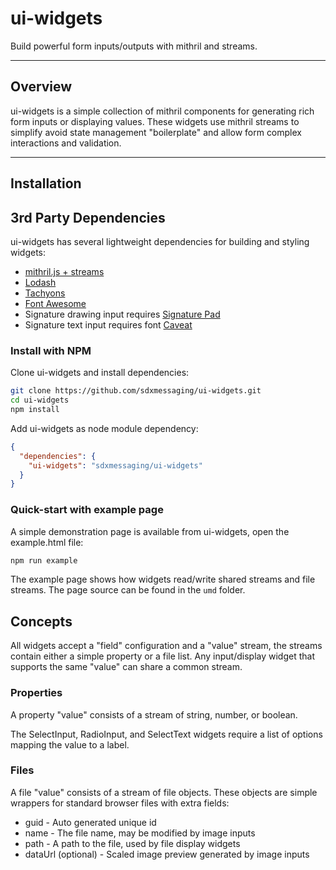 # ui-widgets

Build powerful form inputs/outputs with mithril and streams.

---

## Overview

ui-widgets is a simple collection of mithril components for generating rich form inputs or displaying values. These widgets use mithril streams to simplify avoid state management "boilerplate" and allow form complex interactions and validation.

---

## Installation

## 3rd Party Dependencies

ui-widgets has several lightweight dependencies for building and styling widgets:

* [mithril.js + streams](https://mithril.js.org/)
* [Lodash](https://lodash.com/)
* [Tachyons](https://tachyons.io/)
* [Font Awesome](https://fontawesome.com/)
* Signature drawing input requires [Signature Pad](https://github.com/szimek/signature_pad)
* Signature text input requires font [Caveat](https://fonts.googleapis.com/css?family=Caveat)

### Install with NPM

Clone ui-widgets and install dependencies:

```bash
git clone https://github.com/sdxmessaging/ui-widgets.git
cd ui-widgets
npm install
```

Add ui-widgets as node module dependency:

```json
{
  "dependencies": {
    "ui-widgets": "sdxmessaging/ui-widgets"
  }
}
```

### Quick-start with example page

A simple demonstration page is available from ui-widgets, open the example.html file:

```bash
npm run example
```

The example page shows how widgets read/write shared streams and file streams. The page source can be found in the `umd` folder.

## Concepts

All widgets accept a "field" configuration and a "value" stream, the streams contain either a simple property or a file list. Any input/display widget that supports the same "value" can share a common stream.

### Properties

A property "value" consists of a stream of string, number, or boolean.

The SelectInput, RadioInput, and SelectText widgets require a list of options mapping the value to a label.

### Files

A file "value" consists of a stream of file objects. These objects are simple wrappers for standard browser files with extra fields:

* guid - Auto generated unique id
* name - The file name, may be modified by image inputs
* path - A path to the file, used by file display widgets
* dataUrl (optional) - Scaled image preview generated by image inputs
